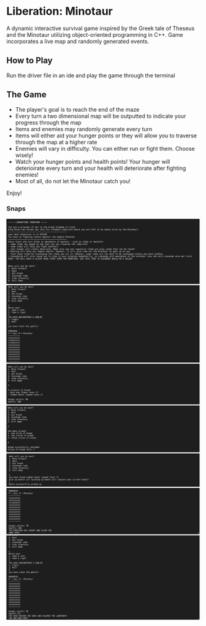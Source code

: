 # Liberation: Minotaur
A dynamic interactive survival game inspired by the Greek tale of Theseus and the Minotaur utilizing object-oriented programming in C++. Game incorporates a live map and randomly generated events.

## How to Play
Run the driver file in an ide and play the game through the terminal

## The Game
- The player's goal is to reach the end of the maze
- Every turn a two dimensional map will be outputted to indicate your progress through the map
- Items and enemies may randomly generate every turn
- Items will either aid your hunger points or they will allow you to traverse through the map at a higher rate 
- Enemies will vary in difficulty. You can either run or fight them. Choose wisely!
- Watch your hunger points and health points! Your hunger will deterioirate every turn and your health will deteriorate after fighting enemies!
- Most of all, do not let the Minotaur catch you!

Enjoy!

### Snaps

<img src="screenshots/Screen Shot 2021-11-18 at 1.44.29 PM.png">
<img src="screenshots/Screen Shot 2021-11-18 at 1.49.56 PM.png">
<img src="screenshots/Screen Shot 2021-11-18 at 1.49.07 PM.png">
<img src="screenshots/Screen Shot 2021-11-18 at 2.08.21 PM.png">
<img src="screenshots/Screen Shot 2021-11-18 at 1.47.11 PM.png">
<img src="screenshots/Screen Shot 2021-11-18 at 1.47.49 PM.png">
<img src="screenshots/Screen Shot 2021-11-18 at 1.53.19 PM.png">
